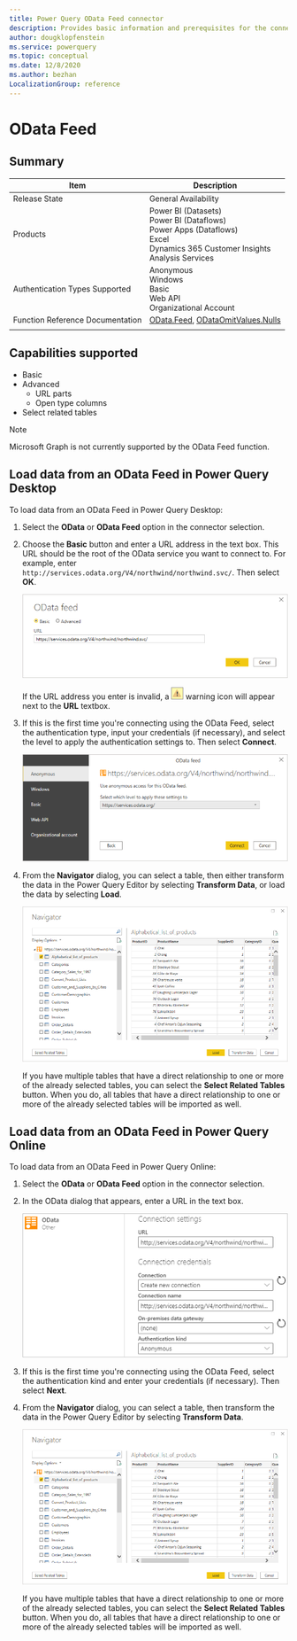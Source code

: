 ```yaml
---
title: Power Query OData Feed connector
description: Provides basic information and prerequisites for the connector, and instructions on how to connect to your data using the connector.
author: dougklopfenstein
ms.service: powerquery
ms.topic: conceptual
ms.date: 12/8/2020
ms.author: bezhan
LocalizationGroup: reference
---
```


# OData Feed

## Summary

| Item | Description |
| ---- | ----------- |
| Release State | General Availability |
| Products | Power BI (Datasets)<br/>Power BI (Dataflows)<br/>Power Apps (Dataflows)<br/>Excel<br/>Dynamics 365 Customer Insights<br/>Analysis Services |
| Authentication Types Supported | Anonymous<br/>Windows<br/>Basic<br/>Web API<br/>Organizational Account |
| Function Reference Documentation | [OData.Feed](https://docs.microsoft.com/powerquery-m/odata-feed), [ODataOmitValues.Nulls](https://docs.microsoft.com/powerquery-m/odataomitvalues-nulls) |
| | |

## Capabilities supported

* Basic
* Advanced
   * URL parts
   * Open type columns
* Select related tables

>[!Note]
> Microsoft Graph is not currently supported by the OData Feed function.

## Load data from an OData Feed in Power Query Desktop

To load data from an OData Feed in Power Query Desktop:

1. Select the **OData** or **OData Feed** option in the connector selection. 

2. Choose the **Basic** button and enter a URL address in the text box. This URL should be the root of the OData service you want to connect to. For example, enter `http://services.odata.org/V4/northwind/northwind.svc/`. Then select **OK**.

   ![OData URL selection](media/odata-feed/odata-basic-url.png)

   If the URL address you enter is invalid, a ![Warning icon](../images/webwarning.png) warning icon will appear next to the **URL** textbox.

3. If this is the first time you're connecting using the OData Feed, select the authentication type, input your credentials (if necessary), and select the level to apply the authentication settings to. Then select **Connect**.

   ![OData credentials selection](media/odata-feed/odata-sign-in.png)

4. From the **Navigator** dialog, you can select a table, then either transform the data in the Power Query Editor by selecting **Transform Data**, or load the data by selecting **Load**.

   ![Web table selection](media/odata-feed/odata-navigator.png)

   If you have multiple tables that have a direct relationship to one or more of the already selected tables, you can select the **Select Related Tables** button. When you do, all tables that have a direct relationship to one or more of the already selected tables will be imported as well.

## Load data from an OData Feed in Power Query Online

To load data from an OData Feed in Power Query Online:

1. Select the **OData** or **OData Feed** option in the connector selection. 

2. In the OData dialog that appears, enter a URL in the text box.

   ![OData online sign in](media/odata-feed/odata-online-sign-in.png)
   
3. If this is the first time you're connecting using the OData Feed, select the authentication kind and enter your credentials (if necessary). Then select **Next**.

4. From the **Navigator** dialog, you can select a table, then transform the data in the Power Query Editor by selecting **Transform Data**.

   ![Web table selection](media/odata-feed/odata-navigator.png)

   If you have multiple tables that have a direct relationship to one or more of the already selected tables, you can select the **Select Related Tables** button. When you do, all tables that have a direct relationship to one or more of the already selected tables will be imported as well.
   

